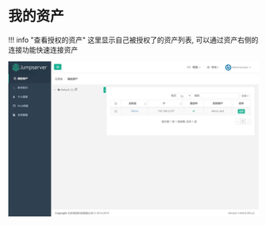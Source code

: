 # 我的资产

!!! info "查看授权的资产"
    这里显示自己被授权了的资产列表, 可以通过资产右侧的连接功能快速连接资产

![我的资产](../../img/user_assets_user-asset_list.jpg)
